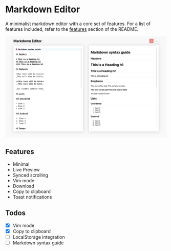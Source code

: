 # Markdown Editor

A minimalist markdown editor with a core set of features. For a list of features included, refer to the [features](./#features) section of the README.

![Markdown Editor Screenshot.](./public/images/markdown-editor.png "Markdown Editor.")

## Features

- Minimal
- Live Preview
- Synced scrolling
- Vim mode
- Download
- Copy to clipboard
- Toast notifications

## Todos

- [x] Vim mode
- [x] Copy to clipboard
- [ ] LocalStorage integration
- [ ] Markdown syntax guide
